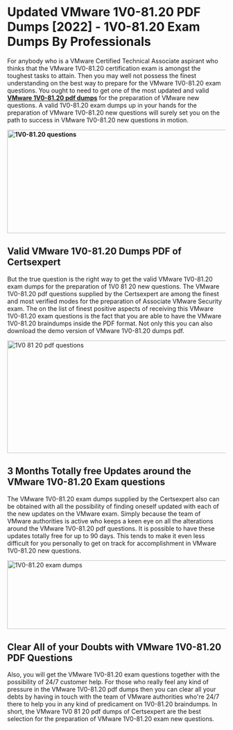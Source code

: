 <h1><strong>Updated VMware 1V0-81.20 PDF Dumps [2022] - 1V0-81.20 Exam Dumps By Professionals&nbsp;</strong></h1>
<p><span style="font-weight: 400;">For anybody who is a VMware Certified Technical Associate aspirant who thinks that the VMware 1V0-81.20 certification exam is amongst the toughest tasks to attain. Then you may well not possess the finest understanding on the best way to prepare for the VMware 1V0-81.20 exam questions. You ought to need to get one of the most updated and valid <strong><a href="https://www.certsexpert.com/1V0-81.20-pdf-questions.html">VMware 1V0-81.20 pdf dumps</a></strong> for the preparation of VMware new questions. A valid  1V0-81.20 exam dumps up in your hands for the preparation of VMware 1V0-81.20 new questions will surely set you on the path to success in VMware 1V0-81.20 new questions in motion.</span></p>
<p><span style="font-weight: 400;"><strong><img style="display: block; margin-left: auto; margin-right: auto;" src="https://i.ibb.co/QXh983F/73475278-2429792180625311-4586132736837681152-n.jpg" alt="1V0-81.20 questions" width="632" height="238" /></strong></span></p>
<h2><strong>Valid VMware 1V0-81.20 Dumps PDF of Certsexpert</strong></h2>
<p><span style="font-weight: 400;">But the true question is the right way to get the valid VMware 1V0-81.20 exam dumps for the preparation of 1V0 81 20 new questions. The VMware 1V0-81.20 pdf questions supplied by the Certsexpert are among the finest and most verified modes for the preparation of Associate VMware Security exam. The on the list of finest positive aspects of receiving this VMware 1V0-81.20 exam questions is the fact that you are able to have the VMware 1V0-81.20 braindumps inside the PDF format. Not only this you can also download the demo version of VMware 1V0-81.20 dumps pdf.</span></p>
<p><span style="font-weight: 400;"><img style="display: block; margin-left: auto; margin-right: auto;" src="https://i.ibb.co/Jd8hN2L/76714008-3182067705200142-8735104740007870464-n.jpg" alt="1V0 81 20 pdf questions" width="701" height="259" /></span></p>
<h2><strong>3 Months Totally free Updates around the VMware 1V0-81.20 Exam questions</strong></h2>
<p><span style="font-weight: 400;">The VMware 1V0-81.20 exam dumps supplied by the Certsexpert also can be obtained with all the possibility of finding oneself updated with each of the new updates on the VMware exam. Simply because the team of VMware authorities is active who keeps a keen eye on all the alterations around the VMware 1V0-81.20 pdf questions. It is possible to have these updates totally free for up to 90 days. This tends to make it even less difficult for you personally to get on track for accomplishment in VMware 1V0-81.20 new questions.</span></p>
<p><span style="font-weight: 400;"><a href="https://www.certsexpert.com/1V0-81.20-pdf-questions.html"><img style="display: block; margin-left: auto; margin-right: auto;" src="https://i.ibb.co/TMnKrkJ/75398236-424489711531572-5064688549987614720-n.jpg" alt="1V0-81.20 exam dumps" width="714" height="158" /></a></span></p>
<h2><strong>Clear All of your Doubts with VMware 1V0-81.20 PDF Questions</strong></h2>
<p>Also, you will get the VMware 1V0-81.20 exam questions together with the possibility of 24/7 customer help. For those who really feel any kind of pressure in the VMware 1V0-81.20 pdf dumps then you can clear all your debts by having in touch with the team of VMware authorities who're 24/7 there to help you in any kind of predicament on  1V0-81.20 braindumps. In short, the VMware 1V0 81 20 pdf dumps of Certsexpert are the best selection for the preparation of VMware 1V0-81.20 exam new questions.</p>
